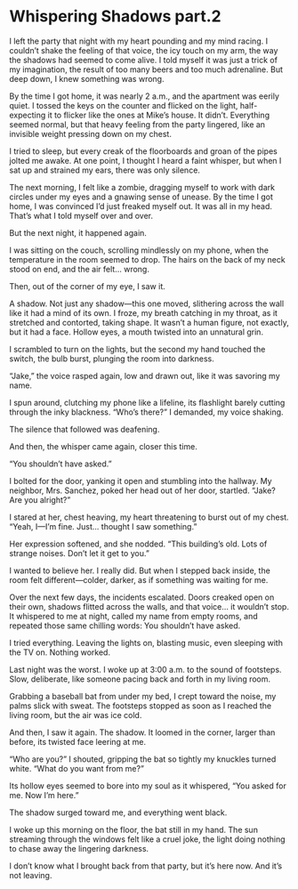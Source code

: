 # Whispering Shadows part.2
I left the party that night with my heart pounding and my mind racing. I couldn’t shake the feeling of that voice, the icy touch on my arm, the way the shadows had seemed to come alive. I told myself it was just a trick of my imagination, the result of too many beers and too much adrenaline. But deep down, I knew something was wrong.

By the time I got home, it was nearly 2 a.m., and the apartment was eerily quiet. I tossed the keys on the counter and flicked on the light, half-expecting it to flicker like the ones at Mike’s house. It didn’t. Everything seemed normal, but that heavy feeling from the party lingered, like an invisible weight pressing down on my chest.

I tried to sleep, but every creak of the floorboards and groan of the pipes jolted me awake. At one point, I thought I heard a faint whisper, but when I sat up and strained my ears, there was only silence.

The next morning, I felt like a zombie, dragging myself to work with dark circles under my eyes and a gnawing sense of unease. By the time I got home, I was convinced I’d just freaked myself out. It was all in my head. That’s what I told myself over and over.

But the next night, it happened again.

I was sitting on the couch, scrolling mindlessly on my phone, when the temperature in the room seemed to drop. The hairs on the back of my neck stood on end, and the air felt… wrong.

Then, out of the corner of my eye, I saw it.

A shadow. Not just any shadow—this one moved, slithering across the wall like it had a mind of its own. I froze, my breath catching in my throat, as it stretched and contorted, taking shape. It wasn’t a human figure, not exactly, but it had a face. Hollow eyes, a mouth twisted into an unnatural grin.

I scrambled to turn on the lights, but the second my hand touched the switch, the bulb burst, plunging the room into darkness.

“Jake,” the voice rasped again, low and drawn out, like it was savoring my name.

I spun around, clutching my phone like a lifeline, its flashlight barely cutting through the inky blackness. “Who’s there?” I demanded, my voice shaking.

The silence that followed was deafening.

And then, the whisper came again, closer this time.

“You shouldn’t have asked.”

I bolted for the door, yanking it open and stumbling into the hallway. My neighbor, Mrs. Sanchez, poked her head out of her door, startled. “Jake? Are you alright?”

I stared at her, chest heaving, my heart threatening to burst out of my chest. “Yeah, I—I’m fine. Just… thought I saw something.”

Her expression softened, and she nodded. “This building’s old. Lots of strange noises. Don’t let it get to you.”

I wanted to believe her. I really did. But when I stepped back inside, the room felt different—colder, darker, as if something was waiting for me.

Over the next few days, the incidents escalated. Doors creaked open on their own, shadows flitted across the walls, and that voice… it wouldn’t stop. It whispered to me at night, called my name from empty rooms, and repeated those same chilling words: You shouldn’t have asked.

I tried everything. Leaving the lights on, blasting music, even sleeping with the TV on. Nothing worked.

Last night was the worst. I woke up at 3:00 a.m. to the sound of footsteps. Slow, deliberate, like someone pacing back and forth in my living room.

Grabbing a baseball bat from under my bed, I crept toward the noise, my palms slick with sweat. The footsteps stopped as soon as I reached the living room, but the air was ice cold.

And then, I saw it again. The shadow. It loomed in the corner, larger than before, its twisted face leering at me.

“Who are you?” I shouted, gripping the bat so tightly my knuckles turned white. “What do you want from me?”

Its hollow eyes seemed to bore into my soul as it whispered, “You asked for me. Now I’m here.”

The shadow surged toward me, and everything went black.

I woke up this morning on the floor, the bat still in my hand. The sun streaming through the windows felt like a cruel joke, the light doing nothing to chase away the lingering darkness.

I don’t know what I brought back from that party, but it’s here now. And it’s not leaving.